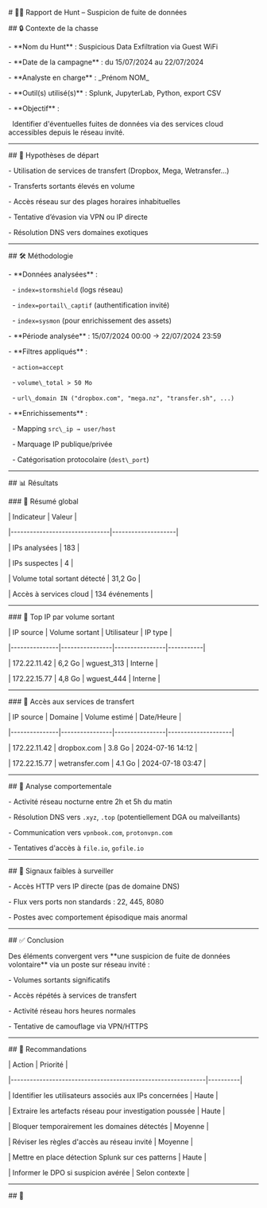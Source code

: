 \# 🕵️‍♂️ Rapport de Hunt – Suspicion de fuite de données



\## 🔒 Contexte de la chasse



\- \*\*Nom du Hunt\*\* : Suspicious Data Exfiltration via Guest WiFi  

\- \*\*Date de la campagne\*\* : du 15/07/2024 au 22/07/2024  

\- \*\*Analyste en charge\*\* : \_Prénom NOM\_  

\- \*\*Outil(s) utilisé(s)\*\* : Splunk, JupyterLab, Python, export CSV  

\- \*\*Objectif\*\* :  

&nbsp; Identifier d'éventuelles fuites de données via des services cloud accessibles depuis le réseau invité.



---



\## 🧠 Hypothèses de départ



\- Utilisation de services de transfert (Dropbox, Mega, Wetransfer…)

\- Transferts sortants élevés en volume

\- Accès réseau sur des plages horaires inhabituelles

\- Tentative d’évasion via VPN ou IP directe

\- Résolution DNS vers domaines exotiques



---



\## 🛠️ Méthodologie



\- \*\*Données analysées\*\* :

&nbsp; - `index=stormshield` (logs réseau)

&nbsp; - `index=portail\_captif` (authentification invité)

&nbsp; - `index=sysmon` (pour enrichissement des assets)

\- \*\*Période analysée\*\* : 15/07/2024 00:00 → 22/07/2024 23:59

\- \*\*Filtres appliqués\*\* :

&nbsp; - `action=accept`

&nbsp; - `volume\_total > 50 Mo`

&nbsp; - `url\_domain IN ("dropbox.com", "mega.nz", "transfer.sh", ...)`

\- \*\*Enrichissements\*\* :

&nbsp; - Mapping `src\_ip → user/host`

&nbsp; - Marquage IP publique/privée

&nbsp; - Catégorisation protocolaire (`dest\_port`)



---



\## 📊 Résultats



\### 🔹 Résumé global



| Indicateur                     | Valeur             |

|-------------------------------|--------------------|

| IPs analysées                 | 183                |

| IPs suspectes                 | 4                  |

| Volume total sortant détecté | 31,2 Go            |

| Accès à services cloud       | 134 événements     |



---



\### 🔹 Top IP par volume sortant



| IP source     | Volume sortant | Utilisateur    | IP type   |

|---------------|----------------|----------------|-----------|

| 172.22.11.42  | 6,2 Go         | wguest\_313     | Interne   |

| 172.22.15.77  | 4,8 Go         | wguest\_444     | Interne   |



---



\### 🔹 Accès aux services de transfert



| IP source     | Domaine        | Volume estimé | Date/Heure         |

|---------------|----------------|----------------|--------------------|

| 172.22.11.42  | dropbox.com     | 3.8 Go         | 2024-07-16 14:12   |

| 172.22.15.77  | wetransfer.com  | 4.1 Go         | 2024-07-18 03:47   |



---



\## 🧠 Analyse comportementale



\- Activité réseau nocturne entre 2h et 5h du matin

\- Résolution DNS vers `.xyz`, `.top` (potentiellement DGA ou malveillants)

\- Communication vers `vpnbook.com`, `protonvpn.com`

\- Tentatives d'accès à `file.io`, `gofile.io`



---



\## 🧩 Signaux faibles à surveiller



\- Accès HTTP vers IP directe (pas de domaine DNS)

\- Flux vers ports non standards : 22, 445, 8080

\- Postes avec comportement épisodique mais anormal



---



\## ✅ Conclusion



Des éléments convergent vers \*\*une suspicion de fuite de données volontaire\*\* via un poste sur réseau invité :

\- Volumes sortants significatifs

\- Accès répétés à services de transfert

\- Activité réseau hors heures normales

\- Tentative de camouflage via VPN/HTTPS



---



\## 🚨 Recommandations



| Action                                                      | Priorité |

|-------------------------------------------------------------|----------|

| Identifier les utilisateurs associés aux IPs concernées     | Haute    |

| Extraire les artefacts réseau pour investigation poussée    | Haute    |

| Bloquer temporairement les domaines détectés                | Moyenne  |

| Réviser les règles d'accès au réseau invité                 | Moyenne  |

| Mettre en place détection Splunk sur ces patterns           | Haute    |

| Informer le DPO si suspicion avérée                         | Selon contexte |



---



\## 📎

